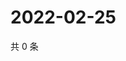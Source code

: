 # 2022-02-25

共 0 条

<!-- BEGIN WEIBO -->
<!-- 最后更新时间 Fri Feb 25 2022 08:49:33 GMT+0800 (China Standard Time) -->

<!-- END WEIBO -->
